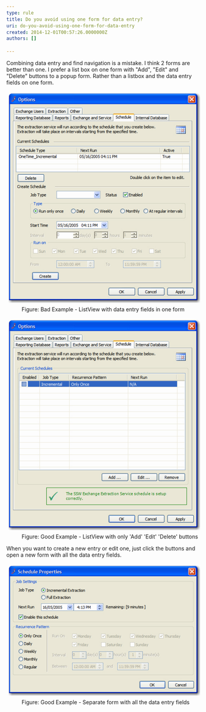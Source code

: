 ```yaml
---
type: rule
title: Do you avoid using one form for data entry?
uri: do-you-avoid-using-one-form-for-data-entry
created: 2014-12-01T00:57:26.0000000Z
authors: []

---
```


 
Combining data entry and find navigation is a mistake. I think 2 forms  are better than one. I prefer a list box on one form with "Add", "Edit"  and "Delete" buttons to a popup form. Rather than a listbox and the data  entry fields on one form.
 <dl class="badImage"><dt>
      <img src="../../assets/Rule-2formbetter-bad-1.jpg" alt="ListView with data entry fields in one form" style="margin:5px;">
   </dt><dd>Figure: Bad Example - ListView with data entry fields in one form</dd></dl><dl class="goodImage"><dt>
      <img src="../../assets/Rule-2formbetter-good-1.jpg" alt="ListView with only 'Add' 'Edit' 'Delete' buttons" style="margin:5px;">
   </dt><dd>Figure: Good Example - ListView with only 'Add' 'Edit' 'Delete' buttons</dd></dl>
When you want to create a new entry or edit one, just click the buttons and open a new form with all the data entry fields.
<dl class="goodImage"><dt>
      <img src="../../assets/Rule-2formbetter-good-2.jpg" alt="ListView with only 'Add' 'Edit' 'Delete' buttons." style="margin:5px;">
   </dt><dd>Figure: Good Example - Separate form with all the data entry fields</dd></dl>
